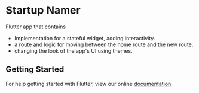 # Startup Namer

Flutter app that contains 
- Implementation for a stateful widget, adding interactivity.
- a route and logic for moving between the home route and the new route.
- changing the look of the app's UI using themes.

## Getting Started

For help getting started with Flutter, view our online
[documentation](https://flutter.io/).
